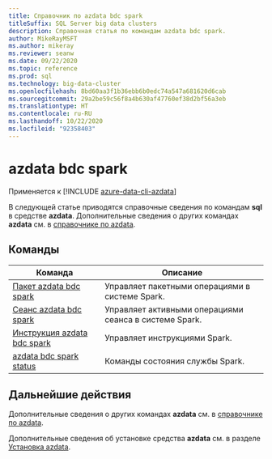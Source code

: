 ```yaml
---
title: Справочник по azdata bdc spark
titleSuffix: SQL Server big data clusters
description: Справочная статья по командам azdata bdc spark.
author: MikeRayMSFT
ms.author: mikeray
ms.reviewer: seanw
ms.date: 09/22/2020
ms.topic: reference
ms.prod: sql
ms.technology: big-data-cluster
ms.openlocfilehash: 8bd60aa3f1b36ebb6b0edc74a547a681620d6cab
ms.sourcegitcommit: 29a2be59c56f8a4b630af47760ef38d2bf56a3eb
ms.translationtype: HT
ms.contentlocale: ru-RU
ms.lasthandoff: 10/22/2020
ms.locfileid: "92358403"
---
```

# <a name="azdata-bdc-spark"></a>azdata bdc spark

Применяется к [!INCLUDE [azure-data-cli-azdata](../../includes/azure-data-cli-azdata.md)]

В следующей статье приводятся справочные сведения по командам **sql** в средстве **azdata**. Дополнительные сведения о других командах **azdata** см. в [справочнике по azdata](reference-azdata.md).

## <a name="commands"></a>Команды

|Команда|Описание|
| --- | --- |
[Пакет azdata bdc spark](reference-azdata-bdc-spark-batch.md) | Управляет пакетными операциями в системе Spark.
[Сеанс azdata bdc spark](reference-azdata-bdc-spark-session.md) | Управляет активными операциями сеанса в системе Spark.
[Инструкция azdata bdc spark](reference-azdata-bdc-spark-statement.md) | Управляет инструкциями Spark.
[azdata bdc spark status](reference-azdata-bdc-spark-status.md) | Команды состояния службы Spark.

## <a name="next-steps"></a>Дальнейшие действия

Дополнительные сведения о других командах **azdata** см. в [справочнике по azdata](reference-azdata.md). 

Дополнительные сведения об установке средства **azdata** см. в разделе [Установка azdata](..\install\deploy-install-azdata.md).


